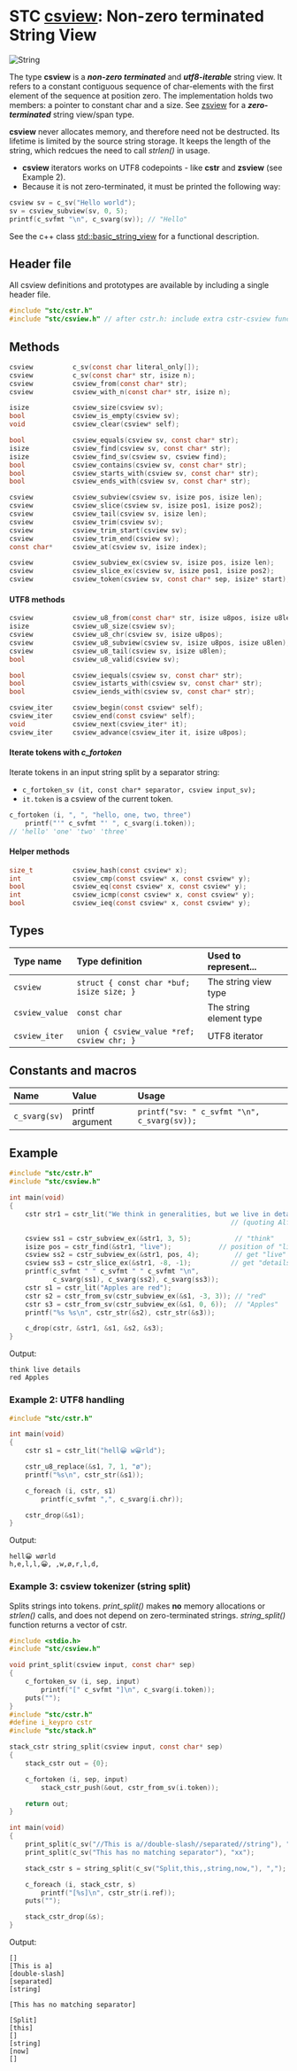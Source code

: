 # STC [csview](../include/stc/csview.h): Non-zero terminated String View
![String](pics/string.jpg)

The type **csview** is a ***non-zero terminated*** and ***utf8-iterable*** string view. It refers to a
constant contiguous sequence of char-elements with the first element of the sequence at position zero.
The implementation holds two members: a pointer to constant char and a size. See [zsview](zsview_api.md)
for a ***zero-terminated*** string view/span type.

**csview** never allocates memory, and therefore need not be destructed. Its lifetime is limited by the
source string storage. It keeps the length of the string, which redcues the need to call *strlen()* in
usage.

- **csview** iterators works on UTF8 codepoints - like **cstr** and **zsview** (see Example 2).
- Because it is not zero-terminated, it must be printed the following way:
```c
csview sv = c_sv("Hello world");
sv = csview_subview(sv, 0, 5);
printf(c_svfmt "\n", c_svarg(sv)); // "Hello"
```

See the c++ class [std::basic_string_view](https://en.cppreference.com/w/cpp/string/basic_string_view)
for a functional description.

## Header file

All csview definitions and prototypes are available by including a single header file.

```c
#include "stc/cstr.h"
#include "stc/csview.h" // after cstr.h: include extra cstr-csview functions
```
## Methods

```c
csview          c_sv(const char literal_only[]);                        // from string literal only
csview          c_sv(const char* str, isize n);                         // from a const char* and length n
csview          csview_from(const char* str);                           // from const char* str
csview          csview_with_n(const char* str, isize n);                // alias for c_sv(str, n)

isize           csview_size(csview sv);
bool            csview_is_empty(csview sv);
void            csview_clear(csview* self);

bool            csview_equals(csview sv, const char* str);
isize           csview_find(csview sv, const char* str);
isize           csview_find_sv(csview sv, csview find);
bool            csview_contains(csview sv, const char* str);
bool            csview_starts_with(csview sv, const char* str);
bool            csview_ends_with(csview sv, const char* str);

csview          csview_subview(csview sv, isize pos, isize len);
csview          csview_slice(csview sv, isize pos1, isize pos2);
csview          csview_tail(csview sv, isize len);                      // subview of the trailing len bytes
csview          csview_trim(csview sv);                                 // trim whitespace and ctrl-chars on both ends
csview          csview_trim_start(csview sv);                           // trim from start of view
csview          csview_trim_end(csview sv);                             // trim from end of view
const char*     csview_at(csview sv, isize index);

csview          csview_subview_ex(csview sv, isize pos, isize len);     // negative pos count from end
csview          csview_slice_ex(csview sv, isize pos1, isize pos2);     // negative pos1, pos2 count from end
csview          csview_token(csview sv, const char* sep, isize* start); // *start > sv.size after last token
```

#### UTF8 methods
```c
csview          csview_u8_from(const char* str, isize u8pos, isize u8len); // construct csview with u8len runes
isize           csview_u8_size(csview sv);                              // number of utf8 runes
csview          csview_u8_chr(csview sv, isize u8pos);                  // get rune at rune position
csview          csview_u8_subview(csview sv, isize u8pos, isize u8len); // utf8 subview
csview          csview_u8_tail(csview sv, isize u8len);                 // subview of the trailing u8len runes.
bool            csview_u8_valid(csview sv);                             // check utf8 validity of sv

bool            csview_iequals(csview sv, const char* str);             // utf8 case-insensitive comparison
bool            csview_istarts_with(csview sv, const char* str);        // utf8 case-insensitive
bool            csview_iends_with(csview sv, const char* str);          // utf8 case-insensitive

csview_iter     csview_begin(const csview* self);                       // utf8 iteration
csview_iter     csview_end(const csview* self);
void            csview_next(csview_iter* it);                           // next utf8 codepoint
csview_iter     csview_advance(csview_iter it, isize u8pos);            // advance +/- codepoints
```

#### Iterate tokens with *c_fortoken*

Iterate tokens in an input string split by a separator string:
- `c_fortoken_sv (it, const char* separator, csview input_sv);`
- `it.token` is a csview of the current token.

```c
c_fortoken (i, ", ", "hello, one, two, three")
    printf("'" c_svfmt "' ", c_svarg(i.token));
// 'hello' 'one' 'two' 'three'
```

#### Helper methods
```c
size_t          csview_hash(const csview* x);
int             csview_cmp(const csview* x, const csview* y);
bool            csview_eq(const csview* x, const csview* y);
int             csview_icmp(const csview* x, const csview* y);
bool            csview_ieq(const csview* x, const csview* y);
```

## Types

| Type name       | Type definition                            | Used to represent...     |
|:----------------|:-------------------------------------------|:-------------------------|
| `csview`        | `struct { const char *buf; isize size; }` | The string view type   |
| `csview_value`  | `const char`                               | The string element type  |
| `csview_iter`   | `union { csview_value *ref; csview chr; }` | UTF8 iterator            |

## Constants and macros

| Name           | Value                | Usage                                        |
|:---------------|:---------------------|:---------------------------------------------|
| `c_svarg(sv)`  | printf argument      | `printf("sv: " c_svfmt "\n", c_svarg(sv));`         |

## Example
```c
#include "stc/cstr.h"
#include "stc/csview.h"

int main(void)
{
    cstr str1 = cstr_lit("We think in generalities, but we live in details.");
                                                        // (quoting Alfred N. Whitehead)

    csview ss1 = cstr_subview_ex(&str1, 3, 5);           // "think"
    isize pos = cstr_find(&str1, "live");            // position of "live" in str1
    csview ss2 = cstr_subview_ex(&str1, pos, 4);         // get "live"
    csview ss3 = cstr_slice_ex(&str1, -8, -1);          // get "details"
    printf(c_svfmt " " c_svfmt " " c_svfmt "\n",
           c_svarg(ss1), c_svarg(ss2), c_svarg(ss3));
    cstr s1 = cstr_lit("Apples are red");
    cstr s2 = cstr_from_sv(cstr_subview_ex(&s1, -3, 3)); // "red"
    cstr s3 = cstr_from_sv(cstr_subview_ex(&s1, 0, 6));  // "Apples"
    printf("%s %s\n", cstr_str(&s2), cstr_str(&s3));

    c_drop(cstr, &str1, &s1, &s2, &s3);
}
```
Output:
```
think live details
red Apples
```

### Example 2: UTF8 handling
```c
#include "stc/cstr.h"

int main(void)
{
    cstr s1 = cstr_lit("hell😀 w😀rld");

    cstr_u8_replace(&s1, 7, 1, "ø");
    printf("%s\n", cstr_str(&s1));

    c_foreach (i, cstr, s1)
        printf(c_svfmt ",", c_svarg(i.chr));

    cstr_drop(&s1);
}
```
Output:
```
hell😀 wørld
h,e,l,l,😀, ,w,ø,r,l,d,
```

### Example 3: csview tokenizer (string split)
Splits strings into tokens. *print_split()* makes **no** memory allocations or *strlen()* calls,
and does not depend on zero-terminated strings. *string_split()* function returns a vector of cstr.
```c
#include <stdio.h>
#include "stc/csview.h"

void print_split(csview input, const char* sep)
{
    c_fortoken_sv (i, sep, input)
        printf("[" c_svfmt "]\n", c_svarg(i.token));
    puts("");
}
#include "stc/cstr.h"
#define i_keypro cstr
#include "stc/stack.h"

stack_cstr string_split(csview input, const char* sep)
{
    stack_cstr out = {0};

    c_fortoken (i, sep, input)
        stack_cstr_push(&out, cstr_from_sv(i.token));

    return out;
}

int main(void)
{
    print_split(c_sv("//This is a//double-slash//separated//string"), "//");
    print_split(c_sv("This has no matching separator"), "xx");

    stack_cstr s = string_split(c_sv("Split,this,,string,now,"), ",");

    c_foreach (i, stack_cstr, s)
        printf("[%s]\n", cstr_str(i.ref));
    puts("");

    stack_cstr_drop(&s);
}
```
Output:
```
[]
[This is a]
[double-slash]
[separated]
[string]

[This has no matching separator]

[Split]
[this]
[]
[string]
[now]
[]
```

